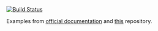 [![Build Status](https://travis-ci.org/nicosmaris/flink-piepeline.svg?branch=master)](https://travis-ci.org/nicosmaris/flink-pipeline)

Examples from [official documentation](https://ci.apache.org/projects/flink/flink-docs-release-1.5/dev/stream/python.html) and [this](https://github.com/wdm0006/flink-python-examples) repository.
